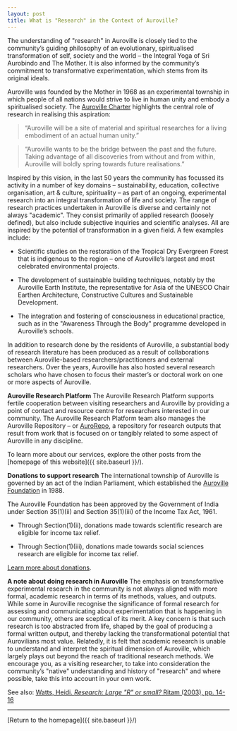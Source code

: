 ```yaml
---
layout: post
title: What is "Research" in the Context of Auroville?
---
```


The understanding of "research" in Auroville is closely tied to the community’s guiding philosophy of an evolutionary, spiritualised transformation of self, society and the world – the Integral Yoga of Sri Aurobindo and The Mother. It is also informed by the community’s commitment to  transformative experimentation, which stems from its original ideals.

Auroville was founded by the Mother in 1968 as an experimental township in which people of all nations would strive to live in human unity and embody a spiritualised society. The <a href="https://auroville.org/contents/1">Auroville Charter</a> highlights the central role of research in realising this aspiration:

> “Auroville will be a site of material and spiritual researches for a living embodiment of an actual human unity.”

> “Auroville wants to be the bridge between the past and the future. Taking advantage of all discoveries from without and from within, Auroville will boldly spring towards future realisations.”

Inspired by this vision, in the last 50 years the community has focussed its activity in a number of key domains – sustainability, education, collective organisation, art & culture, spirituality – as part of an ongoing, experimental research into an integral transformation of life and society. The range of research practices undertaken in Auroville is diverse and certainly not always "academic". They consist primarily of applied research (loosely defined), but also include subjective inquiries and scientific analyses. All are inspired by the potential of transformation in a given field. A few examples include:

- Scientific studies on the restoration of the Tropical Dry Evergreen Forest that is indigenous to the region – one of Auroville’s largest and most celebrated environmental projects.

- The development of sustainable building techniques, notably by the Auroville Earth Institute, the representative for Asia of the UNESCO Chair Earthen Architecture, Constructive Cultures and Sustainable Development.

- The integration and fostering of consciousness in educational practice, such as in the "Awareness Through the Body" programme developed in Auroville’s schools.

In addition to research done by the residents of Auroville, a substantial body of research literature has been produced as a result of collaborations between Auroville-based researchers/practitioners and external researchers. Over the years, Auroville has also hosted several research scholars who have chosen to focus their master’s or doctoral work on one or more aspects of Auroville.

**Auroville Research Platform**
The Auroville Research Platform supports fertile cooperation between visiting researchers and Auroville by providing a point of contact and resource centre for researchers interested in our community. The Auroville Research Platform team also manages the Auroville Repository – or <a href="https://aurorepo.in/">AuroRepo</a>, a repository for research outputs that result from work that is focused on or tangibly related to some aspect of Auroville in any discipline.

To learn more about our services, explore the other posts from the [homepage of this website]({{ site.baseurl }}/).

**Donations to support research**
The international township of Auroville is governed by an act of the Indian Parliament, which established the [Auroville Foundation](https://auroville.org/contents/540) in 1988.

The Auroville Foundation has been approved by the Government of India under Section 35(1)(ii) and Section 35(1)(iii) of the Income Tax Act, 1961.

- Through Section(1)(ii), donations made towards scientific research are eligible for income tax relief.

- Through Section(1)(iii), donations made towards social sciences research are eligible for income tax relief.

[Learn more about donations](https://auroville.org/contents/2835).

**A note about doing research in Auroville**
The emphasis on transformative experimental research in the community is not always aligned with more formal, academic research in terms of its methods, values, and outputs. While some in Auroville recognise the significance of formal research for assessing and communicating about experimentation that is happening in our community, others are sceptical of its merit. A key concern is that such research is too abstracted from life, shaped by the goal of producing a formal written output, and thereby lacking the transformational potential that Aurovilians most value. Relatedly, it is felt that academic research is unable to understand and interpret the spiritual dimension of Auroville, which largely plays out beyond the reach of traditional research methods. We encourage you, as a visiting researcher, to take into consideration the community’s "native" understanding and history of "research" and where possible, take this into account in your own work.

See also: [Watts, Heidi. *Research: Large "R" or small?* Ritam (2003), pp. 14-16](https://aurorepo.in/id/eprint/51/)

---
[Return to the homepage]({{ site.baseurl }}/)
